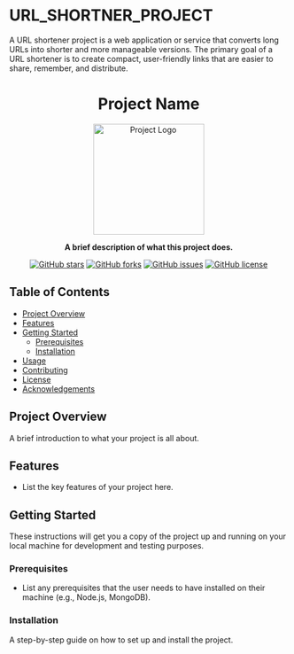 # URL_SHORTNER_PROJECT
A URL shortener project is a web application or service that converts long URLs into shorter and more manageable versions. The primary goal of a URL shortener is to create compact, user-friendly links that are easier to share, remember, and distribute.
<h1 align="center">Project Name</h1>
<p align="center">
  <img src="project-logo.png" alt="Project Logo" width="200">
</p>

<p align="center">
  <strong>A brief description of what this project does.</strong>
</p>

<p align="center">
  <a href="https://github.com/yourusername/yourproject/stargazers"><img alt="GitHub stars" src="https://img.shields.io/github/stars/yourusername/yourproject?style=social"></a>
  <a href="https://github.com/yourusername/yourproject/network"><img alt="GitHub forks" src="https://img.shields.io/github/forks/yourusername/yourproject?style=social"></a>
  <a href="https://github.com/yourusername/yourproject/issues"><img alt="GitHub issues" src="https://img.shields.io/github/issues/yourusername/yourproject"></a>
  <a href="https://github.com/yourusername/yourproject/blob/main/LICENSE"><img alt="GitHub license" src="https://img.shields.io/github/license/yourusername/yourproject"></a>
</p>

## Table of Contents
- [Project Overview](#project-overview)
- [Features](#features)
- [Getting Started](#getting-started)
  - [Prerequisites](#prerequisites)
  - [Installation](#installation)
- [Usage](#usage)
- [Contributing](#contributing)
- [License](#license)
- [Acknowledgements](#acknowledgements)

## Project Overview
A brief introduction to what your project is all about.

## Features
- List the key features of your project here.

## Getting Started
These instructions will get you a copy of the project up and running on your local machine for development and testing purposes.

### Prerequisites
- List any prerequisites that the user needs to have installed on their machine (e.g., Node.js, MongoDB).

### Installation
A step-by-step guide on how to set up and install the project.
